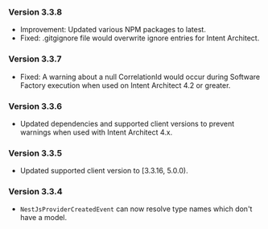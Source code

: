 ### Version 3.3.8

- Improvement: Updated various NPM packages to latest.
- Fixed: .gitgignore file would overwrite ignore entries for Intent Architect.

### Version 3.3.7

- Fixed: A warning about a null CorrelationId would occur during Software Factory execution when used on Intent Architect 4.2 or greater.

### Version 3.3.6

- Updated dependencies and supported client versions to prevent warnings when used with Intent Architect 4.x.

### Version 3.3.5

- Updated supported client version to [3.3.16, 5.0.0).

### Version 3.3.4

- `NestJsProviderCreatedEvent` can now resolve type names which don't have a model.
